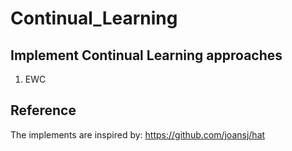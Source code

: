 # Continual_Learning

## Implement Continual Learning approaches

1. EWC


## Reference
The implements are inspired by: https://github.com/joansj/hat
